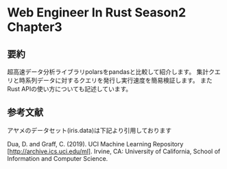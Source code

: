 # Web Engineer In Rust Season2 Chapter3
## 要約
超高速データ分析ライブラリpolarsをpandasと比較して紹介します。
集計クエリと時系列データに対するクエリを発行し実行速度を簡易検証します。
またRust APIの使い方についても記述しています。

## 参考文献
アヤメのデータセット(iris.data)は下記より引用しております

Dua, D. and Graff, C. (2019). UCI Machine Learning Repository [http://archive.ics.uci.edu/ml]. Irvine, CA: University of California, School of Information and Computer Science.